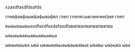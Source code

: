 xzasdfasdfdsafds

глевфавфаывфафывафвп глеп глепясывсмячмя]мя глеп


выаываывыssdfasdfasdafasdfaвапвапвапвапвапва



ывыаывавыавыавыавыа


ываываыва
ыва
ываывавыаываывавыа
ывавы
ываыва
ыва